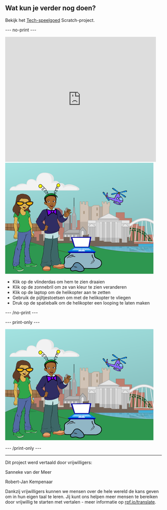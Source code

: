 ## Wat kun je verder nog doen?

Bekijk het [Tech-speelgoed](https://projects.raspberrypi.org/nl-NL/projects/tech-toys) Scratch-project.

--- no-print ---

<div class="scratch-preview">
  <iframe allowtransparency="true" width="485" height="402" src="https://scratch.mit.edu/projects/embed/301514002/?autostart=false" frameborder="0" scrolling="no"></iframe>
  <img src="images/toys-final.png">
</div>

+ Klik op de vlinderdas om hem te zien draaien
+ Klik op de zonnebril om ze van kleur te zien veranderen
+ Klik op de laptop om de helikopter aan te zetten
+ Gebruik de pijltjestoetsen om met de helikopter te vliegen
+ Druk op de spatiebalk om de helikopter een looping te laten maken

--- /no-print ---

--- print-only ---

![voltooid project](images/toys-final.png)

--- /print-only ---


***
Dit project werd vertaald door vrijwilligers:

Sanneke van der Meer

Robert-Jan Kempenaar

Dankzij vrijwilligers kunnen we mensen over de hele wereld de kans geven om in hun eigen taal te leren. Jij kunt ons helpen meer mensen te bereiken door vrijwillig te starten met vertalen - meer informatie op [rpf.io/translate](https://rpf.io/translate).